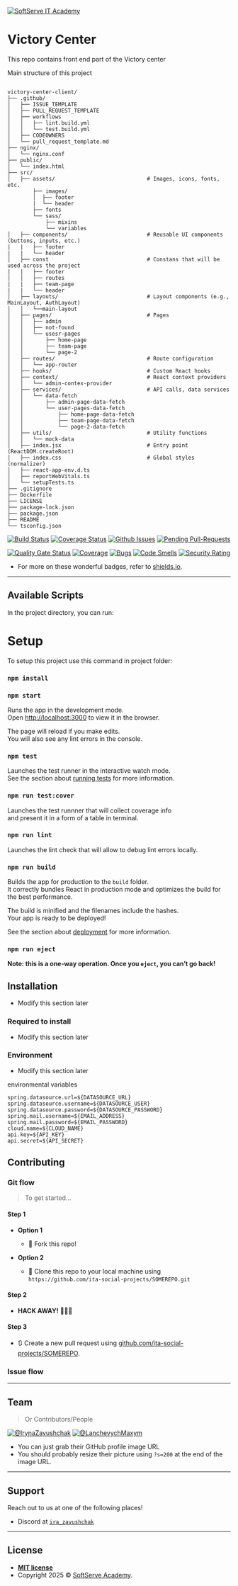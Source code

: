 <a href="https://softserve.academy/"><img src="https://s.057.ua/section/newsInternalIcon/upload/images/news/icon/000/050/792/vnutr_5ce4f980ef15f.jpg" title="SoftServe IT Academy" alt="SoftServe IT Academy"></a>

# Victory Center

This repo contains front end part of the Victory center

Main structure of this project
<pre><code>
victory-center-client/
├── .github/
│   ├── ISSUE_TEMPLATE
│   ├── PULL_REQUEST_TEMPLATE
│   ├── workflows
│   │   ├── lint.build.yml
│   │   └── test.build.yml
│   ├── CODEOWNERS
│   └── pull_request_template.md
├── nginx/
│   └── nginx.conf
├── public/
│   └── index.html
├── src/
│   ├── assets/                             # Images, icons, fonts, etc.
        ├── images/
        │  ├── footer
        |  └── header
        ├── fonts
        └── sass/
            ├── mixins
            └── variables
│   ├── components/                         # Reusable UI components (buttons, inputs, etc.)
|   |   ├── footer
|   |   └── header
│   ├── const                               # Constans that will be used across the project
|   |   ├── footer
│   │   ├── routes
|   |   ├── team-page
|   |   └── header
│   ├── layouts/                            # Layout components (e.g., MainLayout, AuthLayout)
│   │   └──main-layout
│   ├── pages/                              # Pages
│   │   ├── admin
│   │   ├── not-found
│   │   └── usesr-pages
│   │       ├── home-page
│   │       ├── team-page
│   │       └── page-2
│   ├── routes/                             # Route configuration
│   │   └── app-router
│   ├── hooks/                              # Custom React hooks
│   ├── context/                            # React context providers
│   │   └── admin-contex-provider
│   ├── services/                           # API calls, data services
│   │   └── data-fetch
│   │       ├── admin-page-data-fetch
│   │       └── user-pages-data-fetch
│   │           ├── home-page-data-fetch
│   │           ├── team-page-data-fetch
│   │           └── page-2-data-fetch
│   ├── utils/                              # Utility functions
│   │   └── mock-data
│   ├── index.jsx                           # Entry point (ReactDOM.createRoot)
│   ├── index.css                           # Global styles (normalizer)
│   ├── react-app-env.d.ts
│   ├── reportWebVitals.ts
│   └── setupTests.ts
├── .gitignore
├── Dockerfile
├── LICENSE
├── package-lock.json
├── package.json
├── README
└── tsconfig.json
</code></pre>

[![Build Status](https://img.shields.io/travis/ita-social-projects/VictoryCenter-Client/main?style=flat-square)](https://travis-ci.org/github/ita-social-projects/VictoryCenter-Client)
[![Coverage Status](https://img.shields.io/gitlab/coverage/ita-social-projects/VictoryCenter-Client/main?style=flat-square)](https://coveralls.io)
[![Github Issues](https://img.shields.io/github/issues/ita-social-projects/VictoryCenter-Client?style=flat-square)](https://github.com/ita-social-projects/VictoryCenter-Client/issues)
[![Pending Pull-Requests](https://img.shields.io/github/issues-pr/ita-social-projects/VictoryCenter-Client?style=flat-square)](https://github.com/ita-social-projects/VictoryCenter-Client/pulls)

[![Quality Gate Status](https://sonarcloud.io/api/project_badges/measure?project=ita-social-projects_VictoryCenter-Client&metric=alert_status)](https://sonarcloud.io/project/overview?id=ita-social-projects_VictoryCenter-Client) [![Coverage](https://sonarcloud.io/api/project_badges/measure?project=ita-social-projects_VictoryCenter-Client&metric=coverage)](https://sonarcloud.io/dashboard?id=ita-social-projects_VictoryCenter-Client) [![Bugs](https://sonarcloud.io/api/project_badges/measure?project=ita-social-projects_VictoryCenter-Client&metric=bugs)](https://sonarcloud.io/dashboard?id=ita-social-projects_VictoryCenter-Client) [![Code Smells](https://sonarcloud.io/api/project_badges/measure?project=ita-social-projects_VictoryCenter-Client&metric=code_smells)](https://sonarcloud.io/dashboard?id=ita-social-projects_VictoryCenter-Client) [![Security Rating](https://sonarcloud.io/api/project_badges/measure?project=ita-social-projects_VictoryCenter-Client&metric=security_rating)](https://sonarcloud.io/dashboard?id=ita-social-projects_VictoryCenter-Client)

- For more on these wonderful  badges, refer to <a href="https://shields.io/" target="_blank">shields.io</a>.

---

## Available Scripts

In the project directory, you can run:

# Setup
To setup this project use this command in project folder:

### `npm install`

### `npm start`

Runs the app in the development mode.\
Open [http://localhost:3000](http://localhost:3000) to view it in the browser.

The page will reload if you make edits.\
You will also see any lint errors in the console.

### `npm test`

Launches the test runner in the interactive watch mode.\
See the section about [running tests](https://facebook.github.io/create-react-app/docs/running-tests) for more information.

### `npm run test:cover`

Launches the test runnner that will collect coverage info\
and present it in a form of a table in terminal.

### `npm run lint`

Launches the lint check that will allow to debug lint errors locally.

### `npm run build`

Builds the app for production to the `build` folder.\
It correctly bundles React in production mode and optimizes the build for the best performance.

The build is minified and the filenames include the hashes.\
Your app is ready to be deployed!

See the section about [deployment](https://facebook.github.io/create-react-app/docs/deployment) for more information.

### `npm run eject`

**Note: this is a one-way operation. Once you `eject`, you can’t go back!**

## Installation
 - Modify this section later

### Required to install
 - Modify this section later

### Environment
- Modify this section later

environmental variables
```properties
spring.datasource.url=${DATASOURCE_URL}
spring.datasource.username=${DATASOURCE_USER}
spring.datasource.password=${DATASOURCE_PASSWORD}
spring.mail.username=${EMAIL_ADDRESS}
spring.mail.password=${EMAIL_PASSWORD}
cloud.name=${CLOUD_NAME}
api.key=${API_KEY}
api.secret=${API_SECRET}
```

## Contributing

### Git flow
> To get started...
#### Step 1

- **Option 1**
    - 🍴 Fork this repo!

- **Option 2**
    - 👯 Clone this repo to your local machine using `https://github.com/ita-social-projects/SOMEREPO.git`

#### Step 2

- **HACK AWAY!** 🔨🔨🔨

#### Step 3

- 🔃 Create a new pull request using <a href="https://github.com/ita-social-projects/SOMEREPO/compare/" target="_blank">github.com/ita-social-projects/SOMEREPO</a>.

### Issue flow

---

## Team

> Or Contributors/People

[![@IrynaZavushchak](https://avatars.githubusercontent.com/u/45690640?s=100&v=4)](https://github.com/IrynaZavushchak)
[![@LanchevychMaxym](https://avatars.githubusercontent.com/u/47561209?s=100&v=4)](https://github.com/LanchevychMaxym)


- You can just grab their GitHub profile image URL
- You should probably resize their picture using `?s=200` at the end of the image URL.

---

</div>

## Support

Reach out to us at one of the following places!

- Discord at <a href="https://discord.com/">`ira_zavushchak`</a>

---

## License
- **[MIT license](http://opensource.org/licenses/mit-license.php)**
- Copyright 2025 © <a href="https://softserve.academy/" target="_blank"> SoftServe Academy</a>.

